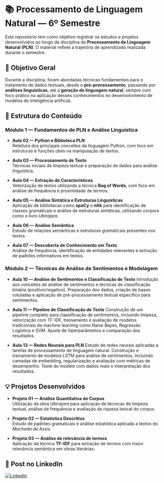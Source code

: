 # 📚 Processamento de Linguagem Natural — 6º Semestre

Este repositório tem como objetivo registrar os estudos e projetos desenvolvidos ao longo da disciplina de **Processamento de Linguagem Natural (PLN)**. O material reflete a trajetória de aprendizado realizada durante o semestre.


## 🎯 Objetivo Geral

Durante a disciplina, foram abordadas técnicas fundamentais para o tratamento de dados textuais, desde o **pré-processamento**, passando por **análises linguísticas**, até a **geração de linguagem natural**, sempre com foco prático na aplicação desses conhecimentos no desenvolvimento de modelos de inteligência artificial.


## 📘 Estrutura do Conteúdo

### Módulo 1 — Fundamentos de PLN e Análise Linguística

- **Aula 02 — Python e Biblioteca PLN**  
  Releitura dos principais conceitos da linguagem Python, com foco em estruturas e funções úteis na manipulação de textos.

- **Aula 03 — Processamento de Texto**  
  Técnicas iniciais de limpeza textual e preparação de dados para análise linguística.

- **Aula 04 — Extração de Características**  
  Vetorização de textos utilizando a técnica **Bag of Words**, com foco em análise de frequência e proximidade de termos.

- **Aula 05 — Análise Sintática e Estruturas Linguísticas**  
  Aplicação de bibliotecas como **spaCy** e **nltk** para identificação de classes gramaticais e análise de estruturas sintáticas, utilizando corpora como o livro *Ubirajara*.

- **Aula 06 — Análise Semântica**  
  Estudo de relações semânticas e estruturas gramaticais presentes nos textos.

- **Aula 07 — Descoberta de Conhecimento em Texto**  
  Análise de frequência, identificação de entidades relevantes e extração de padrões informativos em textos.

### Módulo 2 — Técnicas de Análise de Sentimentos e Modelagem

- **Aula 10 — Análise de Sentimentos e Classificação de Texto**
  Introdução aos conceitos de análise de sentimentos e técnicas de classificação binária (positivo/negativo). Preparação dos dados, criação de bases rotuladas e aplicação de pré-processamento textual específico para sentimentos.

- **Aula 11 — Pipeline de Classificação de Texto**
  Construção de um pipeline completo para classificação de sentimentos, incluindo limpeza, vetorização com TF-IDF, treinamento e avaliação de modelos tradicionais de machine learning como Naive Bayes, Regressão Logística e SVM. Ajuste de hiperparâmetros e comparação dos resultados.

- **Aula 13 — Redes Neurais para PLN**
  Estudo de redes neurais aplicadas a tarefas de processamento de linguagem natural. Construção e treinamento de modelos LSTM para análise de sentimentos, incluindo camadas de embedding, regularização e avaliação com métricas de desempenho. Teste do modelo com dados reais e interpretação dos resultados.

## 💡 Projetos Desenvolvidos

- **Projeto 01 — Análise Quantitativa de Corpus**  
  Utilização da obra *Ubirajara* para aplicação de técnicas de limpeza textual, análise de frequência e avaliação da riqueza lexical do corpus.

- **Projeto 02 — Estatística Descritiva**  
  Estudo de padrões gramaticais e análise estatística aplicada a textos do *Machada de Assis*.

- **Projeto 03 — Análise de relevância de termos**  
  Aplicação da técnica **TF-IDF** para extração de termos com maior relevância semântica em obras literárias.


## 🔗 Post no LinkedIn 

<a href="https://www.linkedin.com/posts/thiagodemelomota_github-ghitadoestudos-processamento-linguagem-natural-python-activity-7316629952517353472-HU7o?utm_source=share&utm_medium=member_desktop&rcm=ACoAAEE0Sr0B6X2jCX06FWsaHwZMftiFASfsuD8" target="_blank">
  <img src="https://img.shields.io/badge/LinkedIn-0A66C2?style=for-the-badge&logo=linkedin&logoColor=white" alt="LinkedIn"/>
</a>
